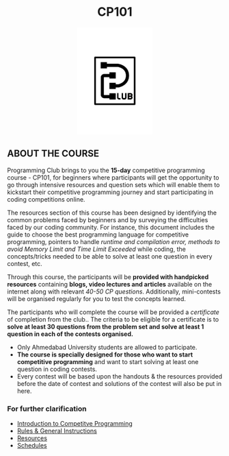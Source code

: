 <h1 align="center">CP101</h1>

<p align="center">
  <img src="https://github.com/PClub-Ahmedabad-University/CP101/blob/master/Black_T%20(1).png" height=250 >
</p>

## ABOUT THE COURSE

Programming Club brings to you the **15-day** competitive programming course - CP101, for beginners where participants will get the opportunity to go through intensive resources and question sets which will enable them to kickstart their competitive programming journey and start participating in coding competitions online. 

The resources section of this course has been designed by identifying the common problems faced by beginners and by surveying the difficulties faced by our coding community. For instance, this document includes the guide to choose the best programming language for competitive programming, pointers to handle _runtime and compilation error, methods to avoid Memory Limit and Time Limit Exceeded_ while coding, the concepts/tricks needed to be able to solve at least one question in every contest, etc.

Through this course, the participants will be **provided with handpicked resources** containing **blogs, video lectures and articles** available on the internet along with relevant _40-50 CP questions_.  Additionally, mini-contests will be organised regularly for you to test the concepts learned.

The participants who will complete the course will be provided a _certificate_ of completion from the club.. The criteria to be eligible for a certificate is to **solve at least 30 questions from the problem set and solve at least 1 question in each of the contests organised.**

  - Only Ahmedabad University students are allowed to participate.
  - **The course is specially designed for those who want to start competitive programming** and want to start solving at least one question in coding contests.
  - Every contest will be based upon the handouts & the resources provided before the date of contest and solutions of the contest will also be put in here.

### For further clarification
+ [Introduction to Competitve Programming](https://github.com/Programming-Club-Ahmedabad-University/CP101/blob/master/Introduction%20to%20CP.md)
+ [Rules & General Instructions](https://github.com/Programming-Club-Ahmedabad-University/CP101/blob/master/Rules%20%26%20General%20Information.md)
+ [Resources](https://github.com/Programming-Club-Ahmedabad-University/CP101/blob/master/Resources.md)
+ [Schedules](https://github.com/Programming-Club-Ahmedabad-University/CP101/blob/master/schedule.md)
